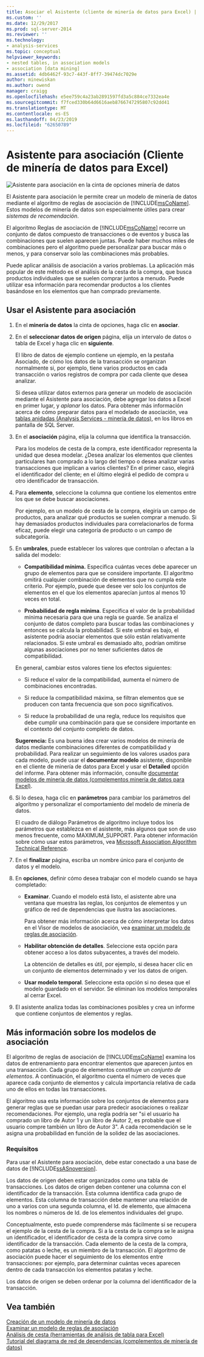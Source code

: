 ```yaml
---
title: Asociar el Asistente (cliente de minería de datos para Excel) | Microsoft Docs
ms.custom: ''
ms.date: 12/29/2017
ms.prod: sql-server-2014
ms.reviewer: ''
ms.technology:
- analysis-services
ms.topic: conceptual
helpviewer_keywords:
- nested tables, in association models
- association [data mining]
ms.assetid: 4db6462f-93c7-443f-8ff7-39474dc7029e
author: minewiskan
ms.author: owend
manager: craigg
ms.openlocfilehash: e5ee759c4a23ab2891597fd3a5c884ce7332ea4e
ms.sourcegitcommit: f7fced330b64d6616aeb8766747295807c92dd41
ms.translationtype: MT
ms.contentlocale: es-ES
ms.lasthandoff: 04/23/2019
ms.locfileid: "62650789"
---
```

# <a name="associate-wizard-data-mining-client-for-excel"></a>Asistente para asociación (Cliente de minería de datos para Excel)
  ![Asistente para asociación en la cinta de opciones minería de datos](media/dmc-associate.gif "asociar el Asistente en la cinta de opciones minería de datos")  
  
 El Asistente para asociación le permite crear un modelo de minería de datos mediante el algoritmo de reglas de asociación de [!INCLUDE[msCoName](../includes/msconame-md.md)]. Estos modelos de minería de datos son especialmente útiles para crear *sistemas de recomendación*.  
  
 El algoritmo Reglas de asociación de [!INCLUDE[msCoName](../includes/msconame-md.md)] recorre un conjunto de datos compuesto de transacciones o de eventos y busca las combinaciones que suelen aparecen juntas. Puede haber muchos miles de combinaciones pero el algoritmo puede personalizar para buscar más o menos, y para conservar solo las combinaciones más probables.  
  
 Puede aplicar análisis de asociación a varios problemas. La aplicación más popular de este método es el análisis de la cesta de la compra, que busca productos individuales que se suelen comprar juntos a menudo. Puede utilizar esa información para recomendar productos a los clientes basándose en los elementos que han comprado previamente.  
  
## <a name="using-the-associate-wizard"></a>Usar el Asistente para asociación  
  
1.  En el **minería de datos** la cinta de opciones, haga clic en **asociar**.  
  
2.  En el **seleccionar datos de origen** página, elija un intervalo de datos o tabla de Excel y haga clic en **siguiente**.  
  
     El libro de datos de ejemplo contiene un ejemplo, en la pestaña Asociado, de cómo los datos de la transacción se organizan normalmente si, por ejemplo, tiene varios productos en cada transacción o varios registros de compra por cada cliente que desea analizar.  
  
     Si desea utilizar datos externos para generar un modelo de asociación mediante el Asistente para asociación, debe agregar los datos a Excel en primer lugar, y *aplanar* los datos. Para obtener más información acerca de cómo preparar datos para el modelado de asociación, vea [tablas anidadas &#40;Analysis Services - minería de datos&#41;](data-mining/nested-tables-analysis-services-data-mining.md), en los libros en pantalla de SQL Server.  
  
3.  En el **asociación** página, elija la columna que identifica la transacción.  
  
     Para los modelos de cesta de la compra, este identificador representa la unidad que desea modelar. ¿Desea analizar los elementos que clientes particulares han comprado a lo largo del tiempo o desea analizar varias transacciones que implican a varios clientes? En el primer caso, elegirá el identificador del cliente; en el último elegirá el pedido de compra u otro identificador de transacción.  
  
4.  Para **elemento**, seleccione la columna que contiene los elementos entre los que se debe buscar asociaciones.  
  
     Por ejemplo, en un modelo de cesta de la compra, elegiría un campo de productos, para analizar qué productos se suelen comprar a menudo. Si hay demasiados productos individuales para correlacionarlos de forma eficaz, puede elegir una categoría de producto o un campo de subcategoría.  
  
5.  En **umbrales**, puede establecer los valores que controlan o afectan a la salida del modelo:  
  
    -   **Compatibilidad mínima.** Especifica cuántas veces debe aparecer un grupo de elementos para que se considere importante. El algoritmo omitirá cualquier combinación de elementos que no cumpla este criterio. Por ejemplo, puede que desee ver solo los conjuntos de elementos en el que los elementos aparecían juntos al menos 10 veces en total.  
  
    -   **Probabilidad de regla mínima**. Especifica el valor de la probabilidad mínima necesaria para que una regla se guarde. Se analiza el conjunto de datos completo para buscar todas las combinaciones y entonces se calcula la probabilidad. Si este umbral es bajo, el asistente podría asociar elementos que sólo están relativamente relacionados. Si este umbral es demasiado alto, podrían omitirse algunas asociaciones por no tener suficientes datos de compatibilidad.  
  
     En general, cambiar estos valores tiene los efectos siguientes:  
  
    -   Si reduce el valor de la compatibilidad, aumenta el número de combinaciones encontradas.  
  
    -   Si reduce la compatibilidad máxima, se filtran elementos que se producen con tanta frecuencia que son poco significativos.  
  
    -   Si reduce la probabilidad de una regla, reduce los requisitos que debe cumplir una combinación para que se considere importante en el contexto del conjunto completo de datos.  
  
     **Sugerencia:** Es una buena idea crear varios modelos de minería de datos mediante combinaciones diferentes de compatibilidad y probabilidad. Para realizar un seguimiento de los valores usados para cada modelo, puede usar el **documentar modelo** asistente, disponible en el cliente de minería de datos para Excel y usar el **Detailed** opción del informe. Para obtener más información, consulte [documentar modelos de minería de datos &#40;complementos minería de datos para Excel&#41;](documenting-mining-models-data-mining-add-ins-for-excel.md).  
  
6.  Si lo desea, haga clic en **parámetros** para cambiar los parámetros del algoritmo y personalizar el comportamiento del modelo de minería de datos.  
  
     El cuadro de diálogo Parámetros de algoritmo incluye todos los parámetros que establezca en el asistente, más algunos que son de uso menos frecuente, como MAXIMUM_SUPPORT. Para obtener información sobre cómo usar estos parámetros, vea [Microsoft Association Algorithm Technical Reference](data-mining/microsoft-association-algorithm-technical-reference.md).  
  
7.  En el **finalizar** página, escriba un nombre único para el conjunto de datos y el modelo.  
  
8.  En **opciones**, definir cómo desea trabajar con el modelo cuando se haya completado:  
  
    -   **Examinar**.  Cuando el modelo está listo, el asistente abre una ventana que muestra las reglas, los conjuntos de elementos y un gráfico de red de dependencias que ilustra las asociaciones.  
  
         Para obtener más información acerca de cómo interpretar los datos en el Visor de modelos de asociación, vea [examinar un modelo de reglas de asociación](browsing-an-association-rules-model.md).  
  
    -   **Habilitar obtención de detalles**. Seleccione esta opción para obtener acceso a los datos subyacentes, a través del modelo.  
  
         La obtención de detalles es útil, por ejemplo, si desea hacer clic en un conjunto de elementos determinado y ver los datos de origen.  
  
    -   **Usar modelo temporal**. Seleccione esta opción si no desea que el modelo guardado en el servidor. Se eliminan los modelos temporales al cerrar Excel.  
  
9. El asistente analiza todas las combinaciones posibles y crea un informe que contiene conjuntos de elementos y reglas.  
  
## <a name="more-about-association-models"></a>Más información sobre los modelos de asociación  
 El algoritmo de reglas de asociación de [!INCLUDE[msCoName](../includes/msconame-md.md)] examina los datos de entrenamiento para encontrar elementos que aparecen juntos en una transacción. Cada grupo de elementos constituye un *conjunto de elementos*. A continuación, el algoritmo cuenta el número de veces que aparece cada conjunto de elementos y calcula importancia relativa de cada uno de ellos en todas las transacciones.  
  
 El algoritmo usa esta información sobre los conjuntos de elementos para generar reglas que se puedan usar para predecir asociaciones o realizar recomendaciones. Por ejemplo, una regla podría ser "si el usuario ha comprado un libro de Autor 1 y un libro de Autor 2, es probable que el usuario compre también un libro de Autor 3". A cada recomendación se le asigna una probabilidad en función de la solidez de las asociaciones.  
  
### <a name="requirements"></a>Requisitos  
 Para usar el Asistente para asociación, debe estar conectado a una base de datos de [!INCLUDE[ssASnoversion](../includes/ssasnoversion-md.md)].  
  
 Los datos de origen deben estar organizados como una tabla de transacciones. Los datos de origen deben contener una columna con el identificador de la transacción. Esta columna identifica cada grupo de elementos. Esta columna de transacción debe mantener una relación de uno a varios con una segunda columna, el Id. de elemento, que almacena los nombres o números de Id. de los elementos individuales del grupo.  
  
 Conceptualmente, esto puede comprenderse más fácilmente si se recupera el ejemplo de la cesta de la compra. Si a la cesta de la compra se le asigna un identificador, el identificador de cesta de la compra sirve como identificador de la transacción. Cada elemento de la cesta de la compra, como patatas o leche, es un miembro de la transacción. El algoritmo de asociación puede hacer el seguimiento de los elementos entre transacciones: por ejemplo, para determinar cuántas veces aparecen dentro de cada transacción los elementos patatas y leche.  
  
 Los datos de origen se deben ordenar por la columna del identificador de la transacción.  
  
## <a name="see-also"></a>Vea también  
 [Creación de un modelo de minería de datos](creating-a-data-mining-model.md)   
 [Examinar un modelo de reglas de asociación](browsing-an-association-rules-model.md)   
 [Análisis de cesta &#40;herramientas de análisis de tabla para Excel&#41;](shopping-basket-analysis-table-analysistools-for-excel.md)   
 [Tutorial del diagrama de red de dependencias &#40;complementos de minería de datos&#41;](dependency-network-diagram-walkthrough-data-mining-add-ins.md)  
  
  
